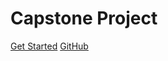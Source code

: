 # Capstone Project

[Get Started](?id=table-of-contents)
[GitHub](https://github.com/hemanth22/Capstone)
